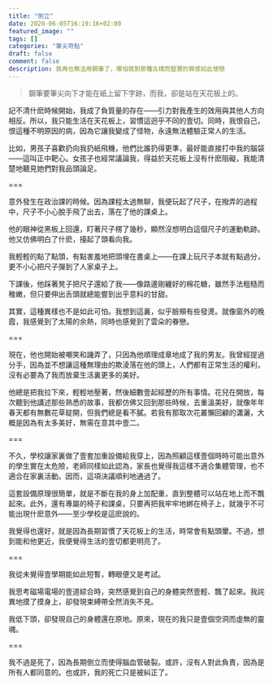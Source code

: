 ```yaml
---
title: "倒立"
date: 2020-06-05T16:19:16+02:00
featured_image: ""
tags: []
categories: "筆尖奇點"
draft: false
comment: false
description: 我再也無法用鋼筆了，哪怕我對那種古樸而堅實的質感如此懷戀
---
```


> 鋼筆要筆尖向下才能在紙上留下字跡，而我，卻是站在天花板上的。

記不清什麽時候開始，我成了負質量的存在——引力對我產生的效用與其他人方向相反。所以，我只能生活在天花板上，習慣這迥乎不同的壹切。同時，我恨自己，恨這種不明原因的病，因為它讓我變成了怪物，永遠無法體驗正常人的生活。

比如，男孩子喜歡扔向我扔紙飛機，他們比誰扔得更準，最好能直接打中我的腦袋——這叫正中靶心。女孩子也經常議論我，得益於天花板上沒有什麽阻礙，我能清楚地聽見她們對我品頭論足。

===

意外發生在政治課的時候。因為課程太過無聊，我便玩起了尺子，在撥弄的過程中，尺子不小心脫手飛了出去，落在了他的課桌上。

他的眼神從黑板上回還，盯著尺子楞了幾秒，顯然沒想明白這個尺子的運動軌跡。他又仿佛明白了什麽，擡起了頭看向我。

我輕輕的點了點頭，有點害羞地把頭埋在書桌上——在課上玩尺子本就有點過分，更不小心把尺子彈到了人家桌子上。

下課後，他踩著凳子把尺子還給了我——像路邊剛纏好的棉花糖，雖然手法粗糙而稚嫩，但只要伸出舌頭就總能嘗到出乎意料的甘甜。

其實，這種異樣也不是如此可怕。我想到這裏，似乎臉頰有些發燙。就像窗外的晚霞，我感覺到了太陽的余熱，同時也感覺到了雲朵的眷戀。

===

現在，他也開始被嘲笑和譏弄了，只因為他順理成章地成了我的男友。我曾經提過分手，因為並不想讓這種無理由的欺淩落在他的頭上，人們都有正常生活的權利，沒有必要為了我而放棄生活裏更多的美好。

他總是把我拉下來，輕輕地壓著，然後細數壹起經歷的所有事情。花兒在開放，每次聽到他講述那些熟悉的故事，我都仿佛又回到那些時候，去重溫美好，就像年年春天都有無數花草綻開，但我們總是看不膩。若我有那取次花叢懶回顧的瀟灑，大概是因為有太多美好，無需在意其中壹二。

===

不久，學校讓家裏做了壹套加重設備給我穿上，因為照顧這樣壹個時時可能出意外的學生實在太危險，老師同樣如此認為，家長也覺得我這樣不適合集體管理，也不適合在家裏活動。因而，這項決議順利地通過了。

這套設備原理很簡單，就是不斷在我的身上加配重，直到整體可以站在地上而不飄起來。此外，還有專屬的椅子和課桌，只要再把我牢牢地綁在椅子上，就幾乎不可能出現什麽意外——至少學校是這麽說的。

我覺得也還好，就是因為長期習慣了天花板上的生活，時常會有點頭暈。不過，想到能和他更近，我便覺得生活的壹切都更明亮了。

===

我從未覺得壹學期能如此短暫，轉眼便又是考試。

我思考磁場電場的壹道綜合時，突然感覺到自己的身體突然壹輕、飄了起來。我詫異地摸了摸身上，卻發現束縛帶全然消失不見。

我低下頭，卻發現自己的身體還在原地。原來，現在的我只是壹個空洞而虛無的靈魂。

===

我不過是死了，因為長期倒立而使得腦血管破裂。或許，沒有人對此負責，因為是所有人都同意的。也或許，我的死亡只是被糾正了。
